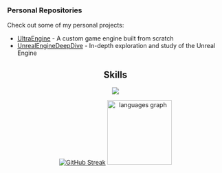 ### Personal Repositories

Check out some of my personal projects:

- [UltraEngine](https://github.com/SyedAman/UltraEngine) - A custom game engine built from scratch
- [UnrealEngineDeepDive](https://github.com/SyedAman/UnrealEngineDeepDive) - In-depth exploration and study of the Unreal Engine

<h2 align="center">Skills </h2>

<p align="center">
  <a href="https://skillicons.dev">
    <img src="https://skillicons.dev/icons?i=cpp,c,javascript,python,assembly" />
  </a>
</p>

<div align="center">
  <a href="https://git.io/streak-stats"><img src="https://streak-stats.demolab.com?user=SyedAman&theme=dark" alt="GitHub Streak" /></a>
  <img src="https://github-readme-stats.vercel.app/api/top-langs?username=syedaman&locale=en&hide_title=false&layout=compact&card_width=320&langs_count=5&theme=dracula&hide_border=false" height="150" alt="languages graph"  />
</div>

